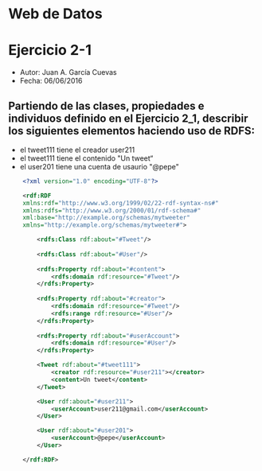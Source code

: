 # Web de Datos 
# Ejercicio 2-1

- Autor: Juan A. García Cuevas
- Fecha: 06/06/2016

## Partiendo de las clases, propiedades e individuos definido en el Ejercicio 2_1, describir los siguientes elementos haciendo uso de RDFS:
- el tweet111 tiene el creador user211
- el tweet111 tiene el contenido "Un tweet“
- el user201 tiene una cuenta de usaurio "@pepe"

```xml
    <?xml version="1.0" encoding="UTF-8"?>

	<rdf:RDF   
	xmlns:rdf="http://www.w3.org/1999/02/22-rdf-syntax-ns#"  
	xmlns:rdfs="http://www.w3.org/2000/01/rdf-schema#"
	xml:base="http://example.org/schemas/mytweeter"
	xmlns="http://example.org/schemas/mytweeter#">

		<rdfs:Class rdf:about="#Tweet"/>
	
		<rdfs:Class rdf:about="#User"/>
	
		<rdfs:Property rdf:about="#content">
			<rdfs:domain rdf:resource="#Tweet"/>
		</rdfs:Property>
	
		<rdfs:Property rdf:about="#creator">
			<rdfs:domain rdf:resource="#Tweet"/>
			<rdfs:range rdf:resource="#User"/>
		</rdfs:Property>
	
		<rdfs:Property rdf:about="#userAccount">
			<rdfs:domain rdf:resource="#User"/>
		</rdfs:Property>

		<Tweet rdf:about="#tweet111">
			<creator rdf:resource="#user211"></creator>
			<content>Un tweet</content>
		</Tweet>

		<User rdf:about="#user211">
			<userAccount>user211@gmail.com</userAccount>
		</User>

		<User rdf:about="#user201">
			<userAccount>@pepe</userAccount>
		</User>

	</rdf:RDF>
```
